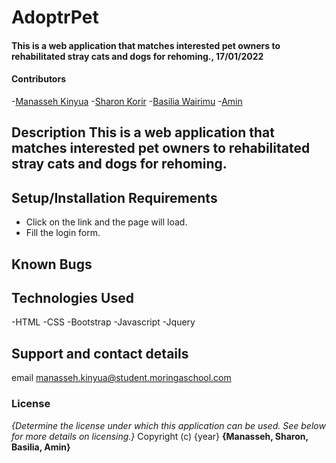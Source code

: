 # AdoptrPet
#### This is a web application that matches interested pet owners to rehabilitated stray cats and dogs for rehoming., 17/01/2022
#### Contributors
-[Manasseh Kinyua](https://github.com/Manasseh-Kinyua)
-[Sharon Korir](https://github.com/sharonkorir)
-[Basilia Wairimu](https://github.com/Bwairimu)
-[Amin](https://github.com/Aminmoha)
## Description This is a web application that matches interested pet owners to rehabilitated stray cats and dogs for rehoming.
## Setup/Installation Requirements
* Click on the link and the page will load.
* Fill the login form.

## Known Bugs

## Technologies Used
-HTML
-CSS
-Bootstrap
-Javascript
-Jquery
## Support and contact details
email manasseh.kinyua@student.moringaschool.com
### License
*{Determine the license under which this application can be used.  See below for more details on licensing.}*
Copyright (c) {year} **{Manasseh, Sharon, Basilia, Amin}**
